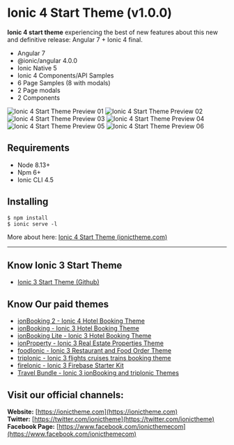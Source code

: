 Ionic 4 Start Theme (v1.0.0)
==========
**Ionic 4 start theme** experiencing the best of new features about this new and definitive release: Angular 7 + Ionic 4 final. 

* Angular 7
* @ionic/angular 4.0.0
* Ionic Native 5
* Ionic 4 Components/API Samples
* 6 Page Samples (8 with modals)
* 2 Page modals
* 2 Components

![Ionic 4 Start Theme Preview 01](https://github.com/ionictheme/ionic4-start-theme/blob/master/src/assets/img/Ionic4_Start_Theme-preview01.png?v=4&s=200)
![Ionic 4 Start Theme Preview 02](https://github.com/ionictheme/ionic4-start-theme/blob/master/src/assets/img/Ionic4_Start_Theme-preview02.png?v=4&s=200)
![Ionic 4 Start Theme Preview 03](https://github.com/ionictheme/ionic4-start-theme/blob/master/src/assets/img/Ionic4_Start_Theme-preview03.png?v=4&s=200)
![Ionic 4 Start Theme Preview 04](https://github.com/ionictheme/ionic4-start-theme/blob/master/src/assets/img/Ionic4_Start_Theme-preview04.png?v=4&s=200)
![Ionic 4 Start Theme Preview 05](https://github.com/ionictheme/ionic4-start-theme/blob/master/src/assets/img/Ionic4_Start_Theme-preview05.png?v=4&s=200)
![Ionic 4 Start Theme Preview 06](https://github.com/ionictheme/ionic4-start-theme/blob/master/src/assets/img/Ionic4_Start_Theme-preview06.png?v=4&s=200)

Requirements
------------

* Node 8.13+
* Npm 6+
* Ionic CLI 4.5

Installing
------------

```
$ npm install
$ ionic serve -l
```

More about here: [Ionic 4 Start Theme (ionictheme.com)](https://ionictheme.com/ionic4-start-theme-free)

___

## Know Ionic 3 Start Theme

* [Ionic 3 Start Theme (Github)](https://github.com/ionictheme/ionic3-start-theme)

## Know Our paid themes

* [ionBooking 2 - Ionic 4 Hotel Booking Theme](https://ionictheme.com/ionbooking2-ionic4-hotel-booking-theme)
* [ionBooking - Ionic 3 Hotel Booking Theme](https://ionictheme.com/ionbooking-ionic3-hotel-booking-theme)
* [ionBooking Lite - Ionic 3 Hotel Booking Theme](https://ionictheme.com/ionbooking-lite-ionic3-hotel-booking-theme)
* [ionProperty - Ionic 3 Real Estate Properties Theme](https://ionictheme.com/ionproperty-ionic3-realestate-properties-theme)
* [foodIonic - Ionic 3 Restaurant and Food Order Theme](https://ionictheme.com/foodionic-ionic3-restaurant-food-order-theme)
* [tripIonic - Ionic 3 flights cruises trains booking theme](https://ionictheme.com/tripionic-ionic3-flights-cruises-trains-booking-theme)
* [fireIonic - Ionic 3 Firebase Starter Kit](https://ionictheme.com/fireionic-ionic3-firebase-starter-kit)
* [Travel Bundle - Ionic 3 ionBooking and tripIonic Themes](https://ionictheme.com/travelbundle-ionic3-themes)


## Visit our official channels:

**Website:**
[https://ionictheme.com](https://ionictheme.com)
<br>
**Twitter:**
[https://twitter.com/ionictheme](https://twitter.com/ionictheme)
<br>
**Facebook Page:**
[https://www.facebook.com/ionicthemecom](https://www.facebook.com/ionicthemecom)
